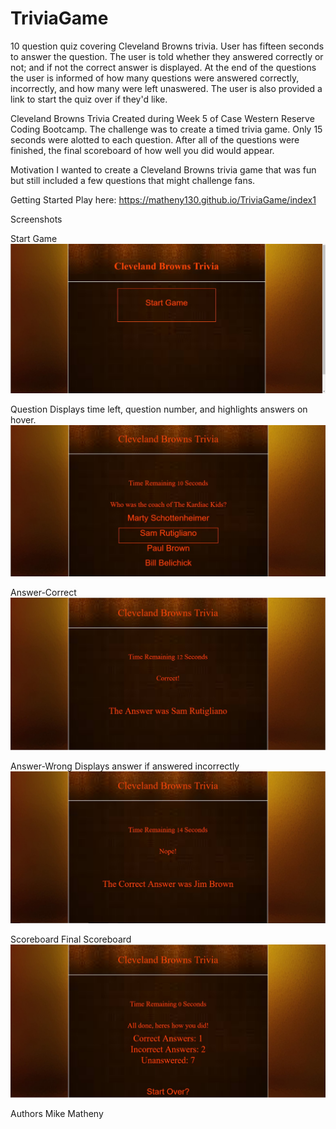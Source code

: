 # TriviaGame
10 question quiz covering Cleveland Browns trivia. User has fifteen seconds to answer the question. The user is told whether they answered correctly or not; and if not the correct answer is displayed. At the end of the questions the user is informed of how many questions were answered correctly, incorrectly, and how many were left unaswered. The user is also provided a link to start the quiz over if they'd like.

Cleveland Browns Trivia
Created during Week 5 of Case Western Reserve Coding Bootcamp. The challenge was to create a timed trivia game. Only 15 seconds were alotted to each question. After all of the questions were finished, the final scoreboard of how well you did would appear.

Motivation
I wanted to create a Cleveland Browns trivia game that was fun but still included a few questions that might challenge fans.

Getting Started
Play here: https://matheny130.github.io/TriviaGame/index1

Screenshots

Start Game
![](/assets/images/start.jpg)

Question Displays time left, question number, and highlights answers on hover.
![](/assets/images/answer.jpg)

Answer-Correct
![](/assets/images/correct.jpg)

Answer-Wrong Displays answer if answered incorrectly
![](/assets/images/wrong.jpg)

Scoreboard Final Scoreboard
![](/assets/images/end.jpg)



Authors
Mike Matheny
